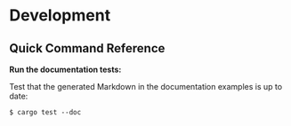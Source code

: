 # Development

## Quick Command Reference

**Run the documentation tests:**

Test that the generated Markdown in the documentation examples is up to date:

```shell
$ cargo test --doc
```